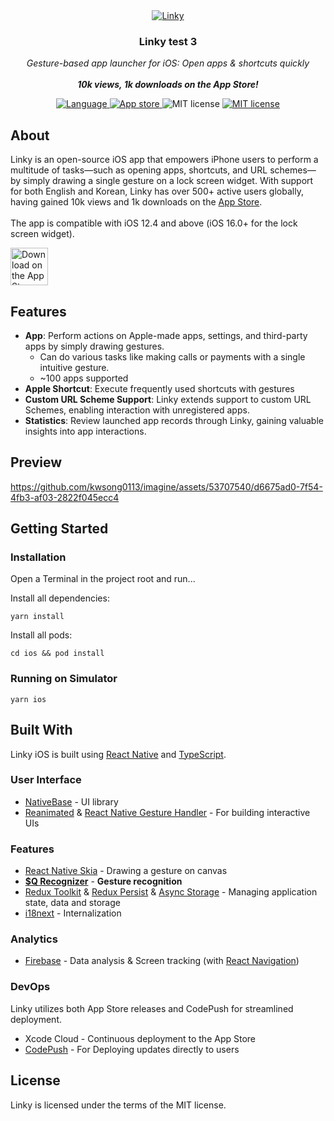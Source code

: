 [App Store]: https://apple.co/458U0ul
[React Native]: https://github.com/facebook/react-native
[TypeScript]: https://github.com/microsoft/TypeScript
[Firebase]: https://github.com/invertase/react-native-firebase
[CodePush]: https://github.com/microsoft/react-native-code-push
[React Navigation]: https://github.com/react-navigation/react-navigation
[i18next]: https://github.com/i18next/react-i18next
[NativeBase]: https://github.com/GeekyAnts/NativeBase
[Redux Persist]: https://github.com/rt2zz/redux-persist
[Async Storage]: https://github.com/react-native-async-storage/async-storage
[Redux Toolkit]: https://github.com/reduxjs/redux-toolkit
[Reanimated]: https://github.com/software-mansion/react-native-reanimated
[React Native Gesture Handler]: https://github.com/software-mansion/react-native-gesture-handler
[React Native Skia]: https://github.com/Shopify/react-native-skia
[$Q Recognizer]: https://depts.washington.edu/acelab/proj/dollar/qdollar.html


<div align="center">
   <a href="https://apple.co/458U0ul">
     <img src="https://leafy-wisp-bfecb8.netlify.app/images/screenshot/github_preview.png" alt="Linky">
   </a>
    <h3>Linky test 3</h3>
</div>
<p align="center">
  <em>
    Gesture-based app launcher for iOS: Open apps & shortcuts quickly
    <br/><br/>
    <b>10k views, 1k downloads on the App Store!</b>
  </em>
</p>
<p align="center">
  <a href="https://github.com/search?q=repo%3Akwsong0113%2Fimagine++language%3ATypeScript&type=code" target="_blank">
    <img src="https://img.shields.io/github/languages/top/kwsong0113/imagine" alt="Language">
  </a>
  <a href="https://apple.co/458U0ul" target="_blank">
    <img src="https://img.shields.io/itunes/v/6449445087?logo=Apple&label=App%20Store" alt="App store">
  </a>
   <img src="https://img.shields.io/badge/iOS-12.4+-blue?logo=Apple" alt="MIT license">
  <a href="https://github.com/kwsong0113/imagine/blob/master/LICENSE" target="_blank">
    <img src="https://img.shields.io/badge/License-MIT-teal.svg" alt="MIT license">
  </a>
</p>

## About
Linky is an open-source iOS app that empowers iPhone users to perform a multitude of tasks—such as opening apps, shortcuts, and URL schemes—by simply drawing a single gesture on a lock screen widget. With support for both English and Korean, Linky has over 500+ active users globally, having gained 10k views and 1k downloads on the [App Store].
<br/><br/>
The app is compatible with iOS 12.4 and above (iOS 16.0+ for the lock screen widget).

<a href="https://apps.apple.com/us/app/linky-quick-app-launcher/id6449445087?itsct=apps_box_badge&amp;itscg=30200">
  <img src="https://tools.applemediaservices.com/api/badges/download-on-the-app-store/black/en-us?size=250x83&amp;releaseDate=1684800000" alt="Download on the App Store" height="60px">
</a>

## Features
- **App**: Perform actions on Apple-made apps, settings, and third-party apps by simply drawing gestures.
  - Can do various tasks like making calls or payments with a single intuitive gesture.
  - ~100 apps supported
- **Apple Shortcut**: Execute frequently used shortcuts with gestures
- **Custom URL Scheme Support**: Linky extends support to custom URL Schemes, enabling interaction with unregistered apps.
- **Statistics**: Review launched app records through Linky, gaining valuable insights into app interactions.

## Preview

https://github.com/kwsong0113/imagine/assets/53707540/d6675ad0-7f54-4fb3-af03-2822f045ecc4


## Getting Started
### Installation
Open a Terminal in the project root and run...

Install all dependencies:
```shell
yarn install
```
Install all pods:
``` shell
cd ios && pod install
```
### Running on Simulator
```shell
yarn ios
```

## Built With
Linky iOS is built using [React Native] and [TypeScript].

### User Interface
- [NativeBase] - UI library
- [Reanimated] & [React Native Gesture Handler] - For building interactive UIs
### Features
- [React Native Skia] - Drawing a gesture on canvas
- **[$Q Recognizer]** - **Gesture recognition**
- [Redux Toolkit] & [Redux Persist] & [Async Storage] - Managing application state, data and storage
- [i18next] - Internalization

### Analytics
- [Firebase] - Data analysis & Screen tracking (with [React Navigation])

### DevOps
Linky utilizes both App Store releases and CodePush for streamlined deployment.
- Xcode Cloud - Continuous deployment to the App Store
- [CodePush] - For Deploying updates directly to users

## License
Linky is licensed under the terms of the MIT license.
